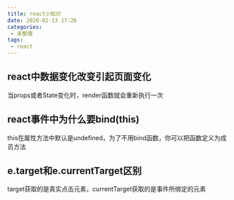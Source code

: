 ```yaml
---
title: react小知识
date: 2020-02-13 17:26
categories: 
 - 未整理
tags: 
 - react
---
```


<!-- more -->

## react中数据变化改变引起页面变化

当props或者State变化时，render函数就会重新执行一次

## react事件中为什么要bind(this)

this在属性方法中默认是undefined，为了不用bind函数，你可以把函数定义为成员方法

## e.target和e.currentTarget区别

target获取的是真实点击元素，currentTarget获取的是事件所绑定的元素


